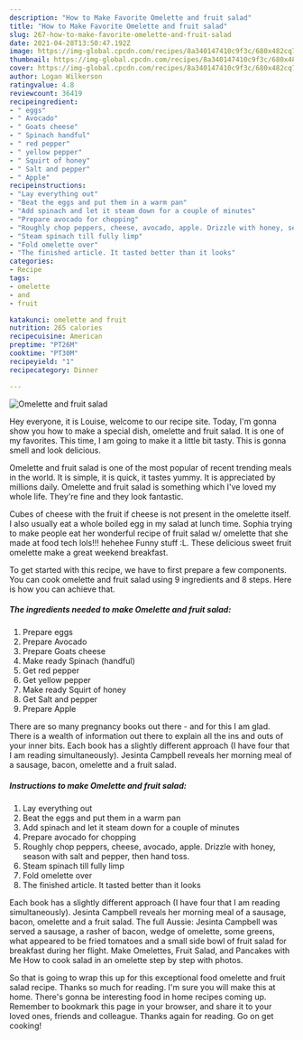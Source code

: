 ```yaml
---
description: "How to Make Favorite Omelette and fruit salad"
title: "How to Make Favorite Omelette and fruit salad"
slug: 267-how-to-make-favorite-omelette-and-fruit-salad
date: 2021-04-28T13:50:47.192Z
image: https://img-global.cpcdn.com/recipes/8a340147410c9f3c/680x482cq70/omelette-and-fruit-salad-recipe-main-photo.jpg
thumbnail: https://img-global.cpcdn.com/recipes/8a340147410c9f3c/680x482cq70/omelette-and-fruit-salad-recipe-main-photo.jpg
cover: https://img-global.cpcdn.com/recipes/8a340147410c9f3c/680x482cq70/omelette-and-fruit-salad-recipe-main-photo.jpg
author: Logan Wilkerson
ratingvalue: 4.8
reviewcount: 36419
recipeingredient:
- " eggs"
- " Avocado"
- " Goats cheese"
- " Spinach handful"
- " red pepper"
- " yellow pepper"
- " Squirt of honey"
- " Salt and pepper"
- " Apple"
recipeinstructions:
- "Lay everything out"
- "Beat the eggs and put them in a warm pan"
- "Add spinach and let it steam down for a couple of minutes"
- "Prepare avocado for chopping"
- "Roughly chop peppers, cheese, avocado, apple. Drizzle with honey, season with salt and pepper, then hand toss."
- "Steam spinach till fully limp"
- "Fold omelette over"
- "The finished article. It tasted better than it looks"
categories:
- Recipe
tags:
- omelette
- and
- fruit

katakunci: omelette and fruit 
nutrition: 265 calories
recipecuisine: American
preptime: "PT26M"
cooktime: "PT30M"
recipeyield: "1"
recipecategory: Dinner

---
```



![Omelette and fruit salad](https://img-global.cpcdn.com/recipes/8a340147410c9f3c/680x482cq70/omelette-and-fruit-salad-recipe-main-photo.jpg)

Hey everyone, it is Louise, welcome to our recipe site. Today, I'm gonna show you how to make a special dish, omelette and fruit salad. It is one of my favorites. This time, I am going to make it a little bit tasty. This is gonna smell and look delicious.

Omelette and fruit salad is one of the most popular of recent trending meals in the world. It is simple, it is quick, it tastes yummy. It is appreciated by millions daily. Omelette and fruit salad is something which I've loved my whole life. They're fine and they look fantastic.

Cubes of cheese with the fruit if cheese is not present in the omelette itself. I also usually eat a whole boiled egg in my salad at lunch time. Sophia trying to make people eat her wonderful recipe of fruit salad w/ omelette that she made at food tech lols!!! hehehee Funny stuff :L. These delicious sweet fruit omelette make a great weekend breakfast.


To get started with this recipe, we have to first prepare a few components. You can cook omelette and fruit salad using 9 ingredients and 8 steps. Here is how you can achieve that.

<!--inarticleads1-->

##### The ingredients needed to make Omelette and fruit salad:

1. Prepare  eggs
1. Prepare  Avocado
1. Prepare  Goats cheese
1. Make ready  Spinach (handful)
1. Get  red pepper
1. Get  yellow pepper
1. Make ready  Squirt of honey
1. Get  Salt and pepper
1. Prepare  Apple


There are so many pregnancy books out there - and for this I am glad. There is a wealth of information out there to explain all the ins and outs of your inner bits. Each book has a slightly different approach (I have four that I am reading simultaneously). Jesinta Campbell reveals her morning meal of a sausage, bacon, omelette and a fruit salad. 

<!--inarticleads2-->

##### Instructions to make Omelette and fruit salad:

1. Lay everything out
1. Beat the eggs and put them in a warm pan
1. Add spinach and let it steam down for a couple of minutes
1. Prepare avocado for chopping
1. Roughly chop peppers, cheese, avocado, apple. Drizzle with honey, season with salt and pepper, then hand toss.
1. Steam spinach till fully limp
1. Fold omelette over
1. The finished article. It tasted better than it looks


Each book has a slightly different approach (I have four that I am reading simultaneously). Jesinta Campbell reveals her morning meal of a sausage, bacon, omelette and a fruit salad. The full Aussie: Jesinta Campbell was served a sausage, a rasher of bacon, wedge of omelette, some greens, what appeared to be fried tomatoes and a small side bowl of fruit salad for breakfast during her flight. Make Omelettes, Fruit Salad, and Pancakes with Me How to cook salad in an omelette step by step with photos. 

So that is going to wrap this up for this exceptional food omelette and fruit salad recipe. Thanks so much for reading. I'm sure you will make this at home. There's gonna be interesting food in home recipes coming up. Remember to bookmark this page in your browser, and share it to your loved ones, friends and colleague. Thanks again for reading. Go on get cooking!
